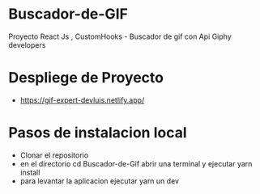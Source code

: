 # Buscador-de-GIF
Proyecto React Js , CustomHooks - Buscador de gif con Api Giphy developers

# Despliege de Proyecto
- https://gif-expert-devluis.netlify.app/

# Pasos de instalacion local
- Clonar el repositorio
- en el directorio cd Buscador-de-Gif abrir una terminal y ejecutar yarn install 
- para levantar la aplicacion ejecutar yarn un dev 
